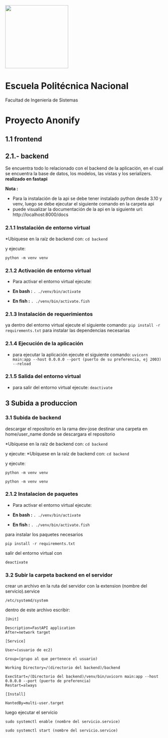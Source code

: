 <img src="https://economia.epn.edu.ec/images/img/150.png"  height="200">

# Escuela Politécnica Nacional

 Facultad de Ingeniería de Sistemas

# Proyecto Anonify

## 1.1 frontend

## 2.1.- backend

Se encuentra todo lo relacionado con el backend de la aplicación, en el cual se encuentra la base de datos, los modelos, las vistas y los serializers. 
**realizado en fastapi**

**Nota :** 

* Para la instalación de la api se debe tener instalado python desde 3.10 y venv, luego se debe ejecutar el siguiente comando en la carpeta api
* puede visualizar la documentación de la api en la siguiente url: http://localhost:8000/docs

### 2.1.1 Instalación de entorno virtual

*Ubíquese en la raíz de backend con:
```cd backend```

 y ejecute: 
 
 ```python -m venv venv```

### 2.1.2 Activación de entorno virtual
* Para activar el entorno virtual ejecute:   

* **En bash :** ```. ./venv/bin/activate```   

* **En fish :** ```. ./venv/bin/activate.fish```   


### 2.1.3 Instalación de requerimientos

ya dentro del entorno virtual ejecute el siguiente comando: ```pip install -r requirements.txt```
para instalar las dependencias necesarias

### 2.1.4 Ejecución de la aplicación

* para ejecutar la aplicación ejecute el siguiente comando: ```uvicorn main:app --host 0.0.0.0 --port (puerto de su preferencia, ej 2003) --reload```

### 2.1.5 Salida del entorno virtual

* para salir del entorno virtual ejecute: ```deactivate```

## 3 Subida a produccion 

### 3.1 Subida de backend

descargar el repositorio en la rama dev-jose 
destinar una carpeta en home/user_name donde se descargara el repositorio


*Ubíquese en la raíz de backend con:
```cd backend```

 y ejecute: *Ubíquese en la raíz de backend con:
```cd backend```

 y ejecute: 
 
 ```python -m venv venv```

 
 ```python -m venv venv```



### 2.1.2 Instalacion de paquetes
* Para activar el entorno virtual ejecute:   

* **En bash :** ```. ./venv/bin/activate```   

* **En fish :** ```. ./venv/bin/activate.fish```   





para instalar los paquetes necesarios

```
pip install -r requirements.txt
```


salir del entorno virtual con 

```deactivate```


### 3.2 Subir la carpeta backend en el servidor





crear un archivo en la ruta del servidor con la extension (nombre del servicio).service

```
/etc/systemd/system
```

dentro de este archivo escribir:

```
[Unit] 

Description=FastAPI application
After=network target

[Service] 

User=(usuario de ec2)

Group=(grupo al que pertenece el usuario)

Working Directory=/(directorio del backend)/backend

ExecStart=/(Directorio del backend)/venv/bin/uvicorn main:app --host 0.0.0.0 --port (puerto de preferencia)
Restart=always

[Install]

HantedBy=multi-user.target

```

luego ejecutar el servicio

```sudo systemctl enable (nombre del servicio.service)```

```sudo systemctl start (nombre del servicio.service)```








